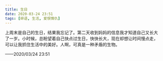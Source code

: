 ```yaml
---
title: 生日
date: 2020-03-24 23:51
tags: [碎语, 生活, 爱恨情仇]
---
```


上周末是自己的生日，结果我忘记了。第二天收到妈妈的信息我才知道自己又长大了一岁。小时候，总盼望着自己快点过生日，快快长大，现在却想让时间慢点走，可以让我抓住生活中的美好。人啊，可真是一种矛盾的生物。

——2020/03/24 23:51
